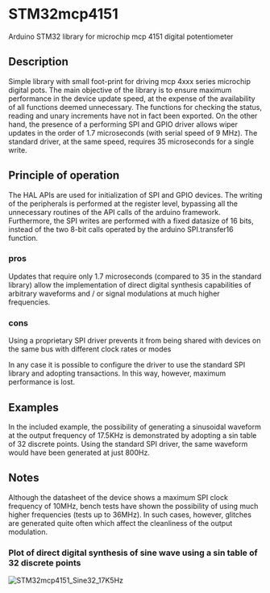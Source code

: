 # STM32mcp4151
Arduino STM32 library for microchip mcp 4151 digital potentiometer

## Description
Simple library with small foot-print for driving mcp 4xxx series microchip digital pots. The main objective of the library is to ensure maximum performance in the device update speed, at the expense of the availability of all functions deemed unnecessary. The functions for checking the status, reading and unary increments have not in fact been exported. On the other hand, the presence of a performing SPI and GPIO driver allows wiper updates in the order of 1.7 microseconds (with serial speed of 9 MHz). The standard driver, at the same speed, requires 35 microseconds for a single write.

## Principle of operation
The HAL APIs are used for initialization of SPI and GPIO devices. The writing of the peripherals is performed at the register level, bypassing all the unnecessary routines of the API calls of the arduino framework. Furthermore, the SPI writes are performed with a fixed datasize of 16 bits, instead of the two 8-bit calls operated by the arduino SPI.transfer16 function.
### pros
Updates that require only 1.7 microseconds (compared to 35 in the standard library) allow the implementation of direct digital synthesis capabilities of arbitrary waveforms and / or signal modulations at much higher frequencies.
### cons
Using a proprietary SPI driver prevents it from being shared with devices on the same bus with different clock rates or modes

In any case it is possible to configure the driver to use the standard SPI library and adopting transactions. In this way, however, maximum performance is lost.

## Examples
In the included example, the possibility of generating a sinusoidal waveform at the output frequency of 17.5KHz is demonstrated by adopting a sin table of 32 discrete points. Using the standard SPI driver, the same waveform would have been generated at just 800Hz.

## Notes
Although the datasheet of the device shows a maximum SPI clock frequency of 10MHz, bench tests have shown the possibility of using much higher frequencies (tests up to 36MHz). In such cases, however, glitches are generated quite often which affect the cleanliness of the output modulation.

### Plot of direct digital synthesis of sine wave using a sin table of 32 discrete points 
![STM32mcp4151_Sine32_17K5Hz](https://user-images.githubusercontent.com/16845473/159183637-dc90a8e4-43a9-4720-833e-06adc5a2b5a4.png)

